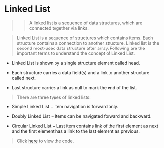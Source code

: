 # Linked List
>>A linked list is a sequence of data structures, which are connected together via links.

> Linked List is a sequence of structures which contains items. Each structure contains a connection to another structure. Linked list is the second most-used data structure after array. Following are the important terms to understand the concept of Linked List.

- Linked List is shown by a single structure element called head.

- Each structure carries a data field(s) and a link to another structure  called next.

- Last structure carries a link as null to mark the end of the list.

> There are three types of linked lists:
- Simple Linked List − Item navigation is forward only.

- Doubly Linked List − Items can be navigated forward and backward.

- Circular Linked List − Last item contains link of the first element as next and the first element has a link to the last element as previous.




>Click <a href="https://github.com/RishabhSri14/Cheatsheet/DataStructures/LinkedLists/code.c">here</a> to view the code. 